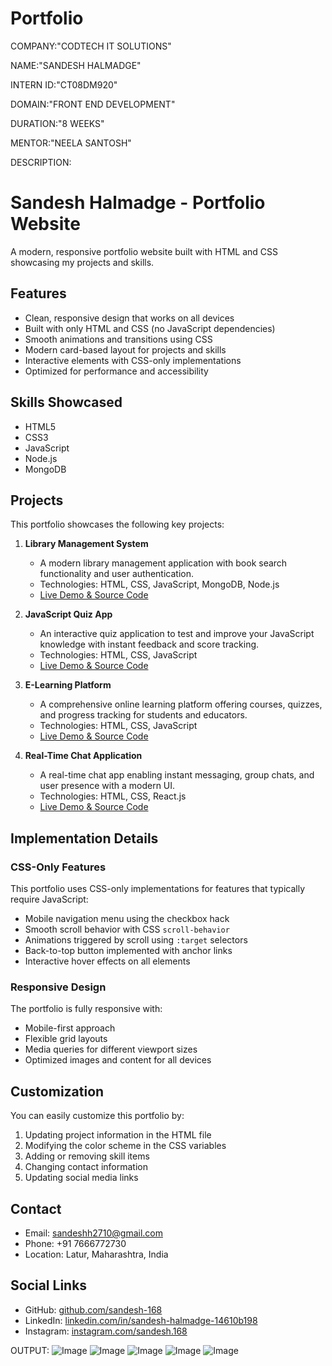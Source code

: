 # Portfolio

COMPANY:"CODTECH IT SOLUTIONS"

NAME:"SANDESH HALMADGE"

INTERN ID:"CT08DM920"

DOMAIN:"FRONT END DEVELOPMENT"

DURATION:"8 WEEKS"

MENTOR:"NEELA SANTOSH"

DESCRIPTION:
# Sandesh Halmadge - Portfolio Website

A modern, responsive portfolio website built with HTML and CSS showcasing my projects and skills.

## Features

- Clean, responsive design that works on all devices
- Built with only HTML and CSS (no JavaScript dependencies)
- Smooth animations and transitions using CSS
- Modern card-based layout for projects and skills
- Interactive elements with CSS-only implementations
- Optimized for performance and accessibility

## Skills Showcased

- HTML5
- CSS3
- JavaScript
- Node.js
- MongoDB

## Projects

This portfolio showcases the following key projects:

1. **Library Management System**
   - A modern library management application with book search functionality and user authentication.
   - Technologies: HTML, CSS, JavaScript, MongoDB, Node.js
   - [Live Demo & Source Code](https://github.com/sandesh-168/LibraryManagement)

2. **JavaScript Quiz App**
   - An interactive quiz application to test and improve your JavaScript knowledge with instant feedback and score tracking.
   - Technologies: HTML, CSS, JavaScript
   - [Live Demo & Source Code](https://github.com/sandesh-168/Interactive-Quiz-Application)

3. **E-Learning Platform**
   - A comprehensive online learning platform offering courses, quizzes, and progress tracking for students and educators.
   - Technologies: HTML, CSS, JavaScript
   - [Live Demo & Source Code](https://github.com/sandesh-168/E-LEARNING-PLATFORM-UI)

4. **Real-Time Chat Application**
   - A real-time chat app enabling instant messaging, group chats, and user presence with a modern UI.
   - Technologies: HTML, CSS, React.js
   - [Live Demo & Source Code](https://github.com/sandesh-168/REAL-TIME-CHAT-APPLICATION)

## Implementation Details

### CSS-Only Features

This portfolio uses CSS-only implementations for features that typically require JavaScript:

- Mobile navigation menu using the checkbox hack
- Smooth scroll behavior with CSS `scroll-behavior`
- Animations triggered by scroll using `:target` selectors
- Back-to-top button implemented with anchor links
- Interactive hover effects on all elements

### Responsive Design

The portfolio is fully responsive with:
- Mobile-first approach
- Flexible grid layouts
- Media queries for different viewport sizes
- Optimized images and content for all devices

## Customization

You can easily customize this portfolio by:

1. Updating project information in the HTML file
2. Modifying the color scheme in the CSS variables
3. Adding or removing skill items
4. Changing contact information
5. Updating social media links

## Contact

- Email: sandeshh2710@gmail.com
- Phone: +91 7666772730
- Location: Latur, Maharashtra, India

## Social Links

- GitHub: [github.com/sandesh-168](https://github.com/sandesh-168)
- LinkedIn: [linkedin.com/in/sandesh-halmadge-14610b198](https://www.linkedin.com/in/sandesh-halmadge-14610b198/)
- Instagram: [instagram.com/sandesh.168](https://www.instagram.com/sandesh.168/)

OUTPUT:
![Image](https://github.com/user-attachments/assets/8e364098-8691-46b2-83a0-9a9269ac7a3d)
![Image](https://github.com/user-attachments/assets/d089f597-21f3-4add-af7a-bf1b03d36a64)
![Image](https://github.com/user-attachments/assets/c6742f0c-cb08-4832-92be-05578a112e28)
![Image](https://github.com/user-attachments/assets/d33536d4-855b-4ac2-8fca-23a92b036bdc)
![Image](https://github.com/user-attachments/assets/28fb790a-a7eb-4d1a-9c8d-a18192db5126)
